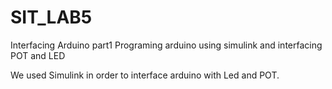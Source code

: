 # SIT_LAB5
Interfacing Arduino part1
Programing arduino using simulink and interfacing POT and LED 

We used Simulink in order to interface arduino with Led and POT.
 
